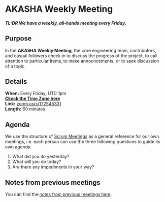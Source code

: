 # AKASHA Weekly Meeting

##### TL:DR We have a weekly, all-hands meeting every Friday. 

## Purpose
In the **AKASHA Weekly Meeting**, the core engineering team, contributors, and casual followers check in to discuss the progress of the project, to call attention to particular items, to make announcements, or to seek discussion of a topic.

## Details 
**When:** Every Friday, UTC 1pm   
**[Ckeck the Time Zone here](https://www.worldtimebuddy.com/?pl=1&lid=100&h=100)**   
**Link:** [zoom.us/s/172545331](https://zoom.us/s/172545331)   
**Length:** 60 minutes

## Agenda
We use the structure of [Scrum Meetings](https://www.mountaingoatsoftware.com/agile/scrum/meetings/daily-scrum) as a general reference for our own meetings, i.e. each person *can* use the three following questions to guide its own agenda. 

1. What did you do yesterday?
1. What will you do today?
1. Are there any impediments in your way? 

## Notes from previous meetings
You can find the [notes from previous meetings here](https://github.com/AkashaProject/Community/tree/master/meeting-notes).   